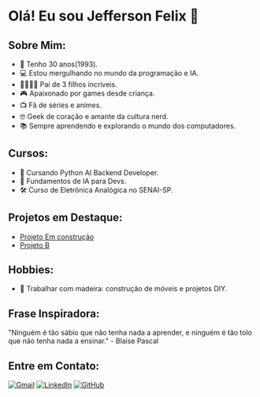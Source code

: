 # Olá! Eu sou Jefferson  Felix 👋

## Sobre Mim:
- 🎉 Tenho 30 anos(1993).
- 💻 Estou mergulhando no mundo da programação e IA.
- 👨‍👩‍👧‍👦 Pai de 3 filhos incríveis.
- 🎮 Apaixonado por games desde criança.
- 📺 Fã de séries e animes.
- 🤓 Geek de coração e amante da cultura nerd.
- 📚 Sempre aprendendo e explorando o mundo dos computadores.



## Cursos:
- 🐍 Cursando Python AI Backend Developer.
- 🧠 Fundamentos de IA para Devs.
- 🛠️ Curso de Eletrônica Analógica no SENAI-SP.


## Projetos em Destaque:
- [Projeto Em construção](https://github.com/jeffersonjaily/jeffersonjaily) 
- [Projeto B](https://github.com/jeffersonjaily/calculador_imc.py)
## Hobbies:
- 🔨 Trabalhar com madeira: construção de móveis e projetos DIY.

## Frase Inspiradora:
"Ninguém é tão sábio que não tenha nada a aprender, e ninguém é tão tolo que não tenha nada a ensinar." - Blaise Pascal

## Entre em Contato:
[![Gmail](https://img.icons8.com/color/50/000000/gmail-new.png)](jeffersson.jaily@gmail.com)
[![LinkedIn](https://img.icons8.com/color/55/000000/linkedin.png)](https://www.linkedin.com/in/jefferson-jaily-felix-456979b3/)
[![GitHub](https://img.icons8.com/ios-filled/50/ffffff/github.png)](https://github.com/jeffersonjaily)
